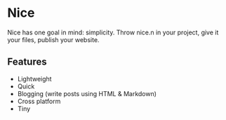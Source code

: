 # Nice

Nice has one goal in mind: simplicity. Throw nice.n in your project,
give it your files, publish your website. 

## Features
* Lightweight
* Quick
* Blogging (write posts using HTML & Markdown)
* Cross platform
* Tiny